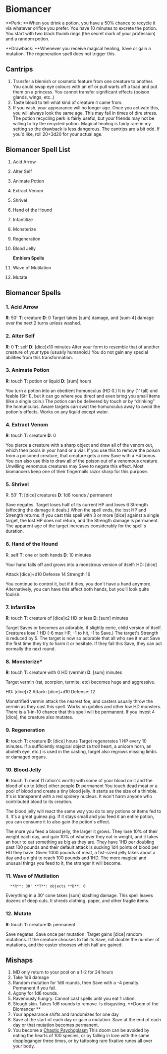 # Biomancer

**Perk: **When you drink a potion, you have a 50% chance to recycle it via whatever orifice you prefer. You have 10 minutes to excrete the potion. You start with two black thumb rings (the secret mark of your profession) and a random potion. 

**Drawback: **Whenever you receive magical healing, Save or gain a mutation. The regeneration spell does not trigger this. 

## Cantrips

1. Transfer a blemish or cosmetic feature from one creature to another. You could swap eye colours with an elf or pull warts off a toad and put them on a princess. You cannot transfer significant effects (poison glands, wings, etc..)
2. Taste blood to tell what kind of creature it came from. 
3. If you wish, your appearance will no longer age. Once you activate this, you will always look the same age. This may fail in times of dire stress. 
   The potion recycling perk is fairly useful, but your friends may not be willing to try the recycled potion. Magical healing is fairly rare in my setting so the drawback is less dangerous. The cantrips are a bit odd. If you'd like, roll 20+3d20 for your actual age. 

## Biomancer Spell List

1. Acid Arrow
2. Alter Self
3. Animate Potion
4. Extract Venom
5. Shrivel
6. Hand of the Hound
7. Infantilize
8. Monsterize
9. Regeneration
10. Blood Jelly

    **Emblem Spells**
11. Wave of Mutilation
12. Mutate

## Biomancer Spells

### 1. Acid Arrow
   **R**: 50' **T**: creature **D**: 0 
     Target takes [sum] damage, and [sum-4] damage over the next 2 turns unless washed.
### 2. Alter Self 
   **R**: 0 **T**: self **D**: [dice]x10 minutes 
     Alter your form to resemble that of another creature of your type (usually humanoid.) You do not gain any special abilities from this transformation. 
### 3. Animate Potion

**R**: touch **T**: potion or liquid **D**: [sum] hours

You turn a potion into an obedient homunculus (HD 0.) It is tiny (1' tall) and feeble (Str 1), but it can go where you direct and even bring you small items (like a single coin.) The potion can be delivered by touch or by “drinking” the homunculus. Aware targets can swat the homunculus away to avoid the potion's effects. Works on any liquid except water.

### 4. Extract Venom

**R**: touch **T**: creature **D**: 0

You pierce a creature with a sharp object and draw all of the venom out, which then pools in your hand or a vial. If you use this to remove the poison from a poisoned creature, that creature gets a new Save with a +4 bonus. You can also use this to draw all of the poison out of a venomous creature. Unwilling venomous creatures may Save to negate this effect. Most biomancers keep one of their fingernails razor sharp for this purpose.

### 5. Shrivel

R. 50' **T**: [dice] creatures **D**: 1d6 rounds / permanent

Save negates. Target loses half of its current HP and loses 6 Strength (affecting the damage it deals.) When the spell ends, the lost HP and Strength returns. If you cast this spell with 3 or more [dice] against a single target, the lost HP does not return, and the Strength damage is permanent. The apparent age of the target increases considerably for the spell's duration.

### 6. Hand of the Hound

R. self **T**: one or both hands **D**: 10 minutes

Your hand falls off and grows into a monstrous version of itself: 
HD: [dice]

Attack [dice]+d10
Defense 14 
Strength 16

You continue to control it, but if it dies, you don't have a hand anymore. Alternatively, you can have this affect both hands, but you’ll look quite foolish.

### 7. Infantilize

**R**: touch **T**: creature of [dice]x2 HD or less **D**: [sum] minutes 

Target Saves or becomes an adorable, if slightly eerie, child version of itself. Creatures lose 1 HD (-6 max HP, -1 to hit, -1 to Save.) The target's Strength is reduced by 5. The target is now so adorable that all who see it must Save the first time they try to harm it or hesitate. If they fail this Save, they can act normally the next round.

### 8. Monsterize*

**R**: touch **T**: creature with 0 HD (vermin) **D**: [sum] minutes

Target vermin (rat, scorpion, termite, etc) becomes huge and aggressive. 

HD: [dice]x2 
Attack: [dice]+d10 
Defense: 12 

Monstrified vermin attack the nearest foe, and casters usually throw the vermin as they cast this spell. Works on goblins and other low HD monsters. There is a 1-in-10 chance that this spell will be permanent. If you invest 4 [dice], the creature also mutates.

### 9. Regeneration

**R**: touch **T**: creature **D**: [dice] hours 
Target regenerates 1 HP every 10 minutes. If a sufficiently magical object (a troll heart, a unicorn horn, an aboleth eye, etc.) is used in the casting, target also regrows missing limbs or damaged organs. 

### 10. Blood Jelly

**R**: touch **T**: meat (1 ration's worth) with some of your blood on it and the blood of up to [dice] other people **D**: permanent
You touch dead meat or a pool of blood and create a tiny blood jelly. It starts as the size of a thimble. It's is transparent with a red spidery nucleus. It won't harm anyone who contributed blood to its creation. 

The blood jelly will react the same way you do to any potions or items fed to it. It's a great guinea pig. If it stays small and you feed it an entire potion, you can consume it to also gain the potion's effect.

The more you feed a blood jelly, the larger it grows. They lose 10% of their weight each day, and gain 10% of whatever they eat in weight, and it takes an hour to eat something as big as they are. They have 1HD per doubling past 100 pounds and their default attack is sucking 1d4 points of blood per HD they have. Given 1000 pounds of meat, a fist-sized jelly takes about a day and a night to reach 100 pounds and 1HD. The more magical and unusual things you feed to it, the stranger it will become. 

### 11. Wave of Mutilation
      **R**: 30' **T**: objects **D**: 0

Everything in a 30' cone takes [sum] slashing damage. This spell leaves dozens of deep cuts. It shreds clothing, paper, and other fragile items.

### 12. Mutate 

**R**: touch **T**: creature **D**: permanent

Save negates. Save once per mutation. Target gains [dice] random mutations. If the creature chooses to fail its Save, roll double the number of mutations, and the caster chooses which half are gained. 

## Mishaps

1. MD only return to your pool on a 1-2 for 24 hours 
2. Take 1d6 damage 
3. Random mutation for 1d6 rounds, then Save with a -4 penalty. Permanent if you fail. 
4. Agony for 1d6 rounds.
5. Ravenously hungry. Cannot cast spells until you eat 1 ration.
6. Slough skin. Takes 1d6 rounds to remove. Is disgusting. 
   **Doom of the Biomancer **
7. Your appearance shifts and randomizes for one day 
8. Save at the start of each day or gain a mutation. Save at the end of each day or that mutation becomes permanent. 
9. You become a [Chaotic Psychoplasm](http://goblinpunch.blogspot.ca/2015/01/chaos-flesh-metachaotic-psychoplasm.html.) 
   This doom can be avoided by eating the hearts of 100 species, or by falling in love with the same doppleganger three times, or by tattooing rare fixative runes all over your body. 